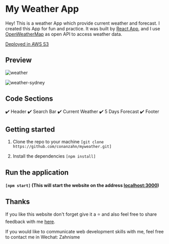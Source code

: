 # My Weather App

Hey! This is a weather App which provide current weather and forecast. I created this App for fun and practice. It was built by [React App](https://github.com/facebook/create-react-app), and I use [OpenWeatherMap](https://openweathermap.org/) as open API to access weather data.

[Deployed in AWS S3](http://haonanweather.s3-website.us-east-2.amazonaws.com/)

## Preview

![weather](https://user-images.githubusercontent.com/54277153/132952837-2c9f6a00-36a4-49b7-836b-9b7f220610a1.jpg)

![weather-sydney](https://user-images.githubusercontent.com/54277153/132952842-4c2a750a-ec21-4960-9a46-623d77d24f88.jpg)



## Code Sections

✔️ Header 
✔️ Search Bar 
✔️ Current Weather 
✔️ 5 Days Forecast 
✔️ Footer 



## Getting started

1. Clone the repo to your machine ```[git clone https://github.com/conanzahn/myweather.git]```

2. Install the dependencies ```[npm install]```



## Run the application

#### ```[npm start]``` (This will start the website on the address [localhost:3000](http://localhost:3000))



## Thanks

If you like this website don't forget give it a ⭐ and also feel free to share feedback with me [here](mailto:conanzahn@gmail.com).

If you would like to communicate web development skills with me, feel free to contact me in Wechat: Zahnisme

